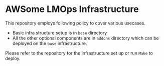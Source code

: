 # AWSome LMOps Infrastructure

This repository employs following policy to cover various usecases.

* Basic infra structure setup is in `base` directory
* All the other optional components are in `addons` directory which can be deployed on the `base` infrastructure.

Please refer to the repository for the infrastructure set up or run `Make` to deploy.

